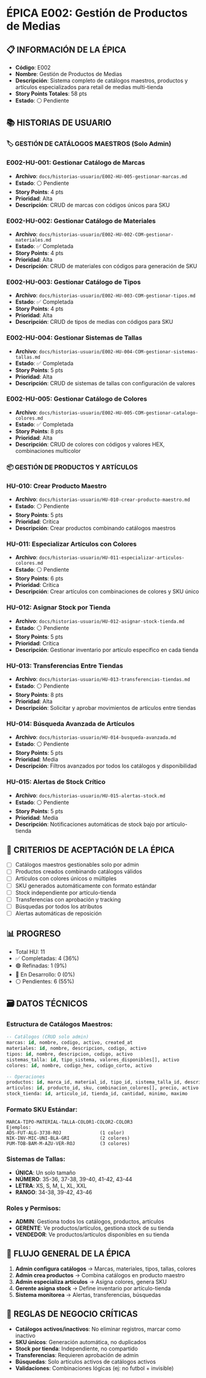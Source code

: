 # ÉPICA E002: Gestión de Productos de Medias

## 📋 INFORMACIÓN DE LA ÉPICA
- **Código**: E002
- **Nombre**: Gestión de Productos de Medias
- **Descripción**: Sistema completo de catálogos maestros, productos y artículos especializados para retail de medias multi-tienda
- **Story Points Totales**: 58 pts
- **Estado**: ⚪ Pendiente

## 📚 HISTORIAS DE USUARIO

### 🏷️ GESTIÓN DE CATÁLOGOS MAESTROS (Solo Admin)

### E002-HU-001: Gestionar Catálogo de Marcas
- **Archivo**: `docs/historias-usuario/E002-HU-005-gestionar-marcas.md`
- **Estado**: ⚪ Pendiente
- **Story Points**: 4 pts
- **Prioridad**: Alta
- **Descripción**: CRUD de marcas con códigos únicos para SKU

### E002-HU-002: Gestionar Catálogo de Materiales
- **Archivo**: `docs/historias-usuario/E002-HU-002-COM-gestionar-materiales.md`
- **Estado**: ✅ Completada
- **Story Points**: 4 pts
- **Prioridad**: Alta
- **Descripción**: CRUD de materiales con códigos para generación de SKU

### E002-HU-003: Gestionar Catálogo de Tipos
- **Archivo**: `docs/historias-usuario/E002-HU-003-COM-gestionar-tipos.md`
- **Estado**: ✅ Completada
- **Story Points**: 4 pts
- **Prioridad**: Alta
- **Descripción**: CRUD de tipos de medias con códigos para SKU

### E002-HU-004: Gestionar Sistemas de Tallas
- **Archivo**: `docs/historias-usuario/E002-HU-004-COM-gestionar-sistemas-tallas.md`
- **Estado**: ✅ Completada
- **Story Points**: 5 pts
- **Prioridad**: Alta
- **Descripción**: CRUD de sistemas de tallas con configuración de valores

### E002-HU-005: Gestionar Catálogo de Colores
- **Archivo**: `docs/historias-usuario/E002-HU-005-COM-gestionar-catalogo-colores.md`
- **Estado**: ✅ Completada
- **Story Points**: 8 pts
- **Prioridad**: Alta
- **Descripción**: CRUD de colores con códigos y valores HEX, combinaciones multicolor

### 📦 GESTIÓN DE PRODUCTOS Y ARTÍCULOS

### HU-010: Crear Producto Maestro
- **Archivo**: `docs/historias-usuario/HU-010-crear-producto-maestro.md`
- **Estado**: ⚪ Pendiente
- **Story Points**: 5 pts
- **Prioridad**: Crítica
- **Descripción**: Crear productos combinando catálogos maestros

### HU-011: Especializar Artículos con Colores
- **Archivo**: `docs/historias-usuario/HU-011-especializar-articulos-colores.md`
- **Estado**: ⚪ Pendiente
- **Story Points**: 6 pts
- **Prioridad**: Crítica
- **Descripción**: Crear artículos con combinaciones de colores y SKU único

### HU-012: Asignar Stock por Tienda
- **Archivo**: `docs/historias-usuario/HU-012-asignar-stock-tienda.md`
- **Estado**: ⚪ Pendiente
- **Story Points**: 5 pts
- **Prioridad**: Crítica
- **Descripción**: Gestionar inventario por artículo específico en cada tienda

### HU-013: Transferencias Entre Tiendas
- **Archivo**: `docs/historias-usuario/HU-013-transferencias-tiendas.md`
- **Estado**: ⚪ Pendiente
- **Story Points**: 8 pts
- **Prioridad**: Alta
- **Descripción**: Solicitar y aprobar movimientos de artículos entre tiendas

### HU-014: Búsqueda Avanzada de Artículos
- **Archivo**: `docs/historias-usuario/HU-014-busqueda-avanzada.md`
- **Estado**: ⚪ Pendiente
- **Story Points**: 5 pts
- **Prioridad**: Media
- **Descripción**: Filtros avanzados por todos los catálogos y disponibilidad

### HU-015: Alertas de Stock Crítico
- **Archivo**: `docs/historias-usuario/HU-015-alertas-stock.md`
- **Estado**: ⚪ Pendiente
- **Story Points**: 5 pts
- **Prioridad**: Media
- **Descripción**: Notificaciones automáticas de stock bajo por artículo-tienda

## 🎯 CRITERIOS DE ACEPTACIÓN DE LA ÉPICA
- [ ] Catálogos maestros gestionables solo por admin
- [ ] Productos creados combinando catálogos válidos
- [ ] Artículos con colores únicos o múltiples
- [ ] SKU generados automáticamente con formato estándar
- [ ] Stock independiente por artículo-tienda
- [ ] Transferencias con aprobación y tracking
- [ ] Búsquedas por todos los atributos
- [ ] Alertas automáticas de reposición

## 📊 PROGRESO
- Total HU: 11
- ✅ Completadas: 4 (36%)
- 🟢 Refinadas: 1 (9%)
- 🔵 En Desarrollo: 0 (0%)
- ⚪ Pendientes: 6 (55%)

## 🗃️ DATOS TÉCNICOS

### Estructura de Catálogos Maestros:
```sql
-- Catálogos (CRUD solo admin)
marcas: id, nombre, codigo, activo, created_at
materiales: id, nombre, descripcion, codigo, activo
tipos: id, nombre, descripcion, codigo, activo
sistemas_talla: id, tipo_sistema, valores_disponibles[], activo
colores: id, nombre, codigo_hex, codigo_corto, activo

-- Operaciones
productos: id, marca_id, material_id, tipo_id, sistema_talla_id, descripcion_talla
articulos: id, producto_id, sku, combinacion_colores[], precio, activo
stock_tienda: id, articulo_id, tienda_id, cantidad, minimo, maximo
```

### Formato SKU Estándar:
```
MARCA-TIPO-MATERIAL-TALLA-COLOR1-COLOR2-COLOR3
Ejemplos:
ADS-FUT-ALG-3738-ROJ              (1 color)
NIK-INV-MIC-UNI-BLA-GRI           (2 colores)
PUM-TOB-BAM-M-AZU-VER-ROJ         (3 colores)
```

### Sistemas de Tallas:
- **ÚNICA**: Un solo tamaño
- **NÚMERO**: 35-36, 37-38, 39-40, 41-42, 43-44
- **LETRA**: XS, S, M, L, XL, XXL
- **RANGO**: 34-38, 39-42, 43-46

### Roles y Permisos:
- **ADMIN**: Gestiona todos los catálogos, productos, artículos
- **GERENTE**: Ve productos/artículos, gestiona stock de su tienda
- **VENDEDOR**: Ve productos/artículos disponibles en su tienda

## 🔄 FLUJO GENERAL DE LA ÉPICA
1. **Admin configura catálogos** → Marcas, materiales, tipos, tallas, colores
2. **Admin crea productos** → Combina catálogos en producto maestro
3. **Admin especializa artículos** → Asigna colores, genera SKU
4. **Gerente asigna stock** → Define inventario por artículo-tienda
5. **Sistema monitorea** → Alertas, transferencias, búsquedas

## 🏪 REGLAS DE NEGOCIO CRÍTICAS
- **Catálogos activos/inactivos**: No eliminar registros, marcar como inactivo
- **SKU únicos**: Generación automática, no duplicados
- **Stock por tienda**: Independiente, no compartido
- **Transferencias**: Requieren aprobación de admin
- **Búsquedas**: Solo artículos activos de catálogos activos
- **Validaciones**: Combinaciones lógicas (ej: no futbol + invisible)